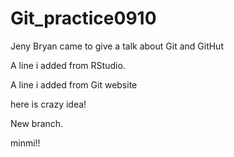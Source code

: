 # Git_practice0910
Jeny Bryan came to give a talk about Git and GitHut

A line i added from RStudio.

A line i added from Git website

here is crazy idea!

New branch.


minmi!!